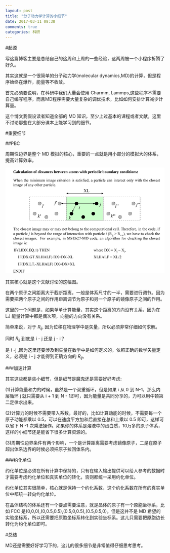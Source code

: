 ```yaml
---
layout: post
title: "分子动力学计算的小细节"
date: 2017-03-11 08:38
comments: true
categories: 科研
---
```

#起源

写这篇博客主要是总结自己的这周和上周的一些经验，这两周被一个小程序折腾了好久。

其实这就是一个很简单的分子动力学(molecular dynamics,MD)的计算，但是程序始终在爆炸，能量等不收敛。

<!--more-->

首先必须要说明，在科研中我们大量会使用 Charmm, Lammps,这些程序不需要自己编写程序，而且MD程序需要大量复杂的调优技术，比如如何安排计算减少计算量。

这个博文我假设读者知道全部的 MD 知识，至少上过基本的课程或者文献，这里不讨论那些在大部分课本上能学习到的细节。

#重要细节

##PBC

周期性边界是整个 MD 模拟的核心，重要的一点就是用小部分的模拟大的体系，提高计算效率。

![tu1](/images/md/1.png)

其实核心就是这个文献讨论的这幅图。

在两个原子之间距离大于截断距离，一般是体系尺寸的一半，需要进行调节。因为需要把两个原子之间的作用距离调节为原子和另一个原子的镜像原子之间的作用。

这里的一个问题是，如果单单计算能量，其实这个距离的方向没有关系，因为在 LJ 能量计算中都是偶次项，向量的方向没有关系。

简单来说，对于 $R_{ij}$, 因为位移在物理学中是矢量，所以必须非常仔细如何求解。

同时 $R_{ij}$ 到底是 i - j 还是 j - i？

是 i -j ,因为这里还要涉及到矢量在数学中是如何定义的，依照正确的数学矢量定义，必须是 i - j 才能得到正确方向的 $R_{ij}$。

###加速计算

其实这些都是些小细节，但是细节是魔鬼还是需要好好考虑:

(1)计算能量和力的时候，虽然是一个双重循环，但是如果 i 从 0 到 N-1，那么内层循环 j 就只需要从 i + 1 到 N - 1即可，因为能量是共同分享的，力可以用牛顿第二定律求出来。

(2)计算力的时候不需要带入系数，最好的，比如计算动能的时候，不需要每一个原子动能都乘以 0.5，可以在速度平方加和后直接在总和上乘以 0.5 即可，这样可以省下 N -1 次乘法操作。如果你的体系是溶液中的蛋白质，10万多的原子体系，这样的小细节还是能省下很多计算资源的。

(3)周期性边界条件有两个影响，一个是计算距离需要考虑镜像原子，二是在原子超出体系边界的时候必须把原子拉回体系内。



###约化单位

约化单位是必须在所有计算中保持的，只有在输入输出提供可以给人参考的数据时才需要考虑约化单位和真实单位的转化，否则都统一采用约化单位。

约化单位其实很简单，核心就是保持一个约化系数，这个约化系数在所有的真实单位中都统一转向约化单位。

在晶体结构的体系还有一个要点需要注意，就是晶体的原子有一个原胞坐标系，比如 FCC 是(0,0,0),(0,0.5,0.5),(0.5,0,0.5),(0.5,0.5,0)。但是这并不是 MD 希望的实验坐标系，所以还需要把原胞坐标系转化到实验坐标系。这儿只需要把原胞边长转化为约化单位即可。

#总结

MD还是需要好好学习下的，这儿的很多细节是非常值得仔细思考思考。


